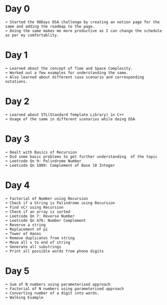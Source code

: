 # Day 0

    ➟ Started the 90Days DSA challenge by creating an notion page for the same and adding the roadmap to the page.
    ➟ Doing the same makes me more productive as I can change the schedule as per my comfortablity.

# Day 1

    ➟ Learned about the concept of Time and Space Complexity.
    ➟ Worked out a few examples for understanding the same.
    ➟ Also learned about different case scenario and corresponding notations.

# Day 2

    ➟ Learned about STL(Standard Template Library) in C++
    ➟ Usage of the same in different scenarios while doing DSA

# Day 3

    ➟ Dealt with Basics of Recursion
    ➟ Did some basic problems to get further understanding  of the topic
    ➟ Leetcode Qn 9: Palindrome Number
    ➟ Leetcode Qn 1009: Complement of Base 10 Integer

# Day 4

    ➟ Factorial of Number using Recursion
    ➟ Check if a String is Palindrome using Recursion
    ➟ Find nCr using Recursion
    ➟ Check if an array is sorted
    ➟ Leetcode Qn 7: Reverse Number
    ➟ Leetcode Qn 476: Number Complement
    ➟ Reverse a string
    ➟ Replacement of pi
    ➟ Tower of Hanoi
    ➟ Remove duplicates from string
    ➟ Move all x to end of string
    ➟ Generate all substrings
    ➟ Print all possible words from phone digits

# Day 5

    ➟ Sum of N numbers using parameterised approach
    ➟ Factorial of N numbers using parameterised approach
    ➟ Converting number of a digit into words.
    ➟ Walking Example
